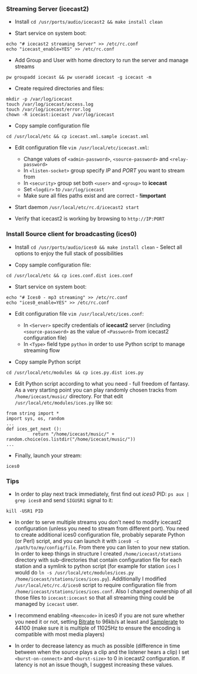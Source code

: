 ### Streaming Server (icecast2)

- Install `cd /usr/ports/audio/icecast2 && make install clean`

- Start service on system boot:
```
echo "# icecast2 streaming Server" >> /etc/rc.conf
echo "icecast_enable=YES" >> /etc/rc.conf
```

- Add Group and User with home directory to run the server and manage streams
```
pw groupadd icecast && pw useradd icecast -g icecast -m
```

- Create required directories and files:
```
mkdir -p /var/log/icecast
touch /var/log/icecast/access.log
touch /var/log/icecast/error.log
chown -R icecast:icecast /var/log/icecast
```

- Copy sample configuration file
```
cd /usr/local/etc && cp icecast.xml.sample icecast.xml
```

- Edit configuration file `vim /usr/local/etc/icecast.xml`:

    - Change values of `<admin-password>`, `<source-password>` and `<relay-password>`
    - In `<listen-socket>` group specify *IP* and *PORT* you want to stream from
    - In `<security>` group set both `<user>` and `<group>` to **icecast**
    - Set `<logdir>` to `/var/log/icecast`
    - Make sure all files paths exist and are correct - **!important**


- Start daemon `/usr/local/etc/rc.d/icecast2 start`

- Verify that icecast2 is working by browsing to `http://IP:PORT`



### Install Source client for broadcasting (ices0)

- Install `cd /usr/ports/audio/ices0 && make install clean` - Select all options to enjoy the full stack of possibilities

- Copy sample configuration file:
```
cd /usr/local/etc && cp ices.conf.dist ices.conf
```

- Start service on system boot:
```
echo "# Ices0 - mp3 streaming" >> /etc/rc.conf
echo "ices0_enable=YES" >> /etc/rc.conf
```

- Edit configuration file `vim /usr/local/etc/ices.conf`:
    - In `<Server>` specify credentials of **icecast2** server (including `<source-password>` as the value of `<Password>` from icecast2 configuration file)
    - In `<Type>` field type `python` in order to use Python script to manage streaming flow

- Copy sample Python script
```
cd /usr/local/etc/modules && cp ices.py.dist ices.py
```

- Edit Python script according to what you need - full freedom of fantasy. As a very starting point you can play randomly chosen tracks from `/home/icecast/music/` directory. For that edit `/usr/local/etc/modules/ices.py` like so:
```
from string import *
import sys, os, random
...
def ices_get_next ():
          return "/home/icecast/music/" + random.choice(os.listdir("/home/icecast/music/"))
...
```

- Finally, launch your stream:
```
ices0
```

### Tips

- In order to play next track immediately, first find out *ices0* PID: `ps aux | grep ices0` and send `SIGUSR1` signal to it:
```
kill -USR1 PID
```

- In order to serve multiple streams you don't need to modify icecast2 configuration (unless you need to stream from different port). You need to create additional ices0 configuration file, probably separate Python (or Perl) script, and you can launch it with `ices0 -c /path/to/my/config/file`. From there you can listen to your new station.  
In order to keep things in structure I created `/home/icecast/stations` directory with sub-directories that contain configuration file for each station and a symlink to python script (for example for station `ices` I would do `ln -s /usr/local/etc/modules/ices.py /home/icecast/stations/ices/ices.py`). Additionally I modified `/usr/local/etc/rc.d/ices0` script to require configuration file from `/home/icecast/stations/ices/ices.conf`. Also I changed ownership of all those files to `icecast:icecast` so that all streaming thing could be managed by `icecast` user.

- I recommend enabling `<Reencode>` in ices0 if you are not sure whether you need it or not, setting [Bitrate](http://en.wikipedia.org/wiki/Bit_rate) to 96kb/s at least and [Samplerate](http://en.wikipedia.org/wiki/Sampling_rate) to 44100 (make sure it is multiple of 11025Hz to ensure the encoding is compatible with most media players)

- In order to decrease latency as much as possible (difference in time between when the source plays a clip and the listener hears a clip) I set `<burst-on-connect>` and `<burst-size>` to 0 in icecast2 configuration. If latency is not an issue though, I suggest increasing these values.
